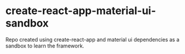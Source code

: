 # create-react-app-material-ui-sandbox
Repo created using create-react-app and material ui dependencies as a sandbox to learn the framework.
